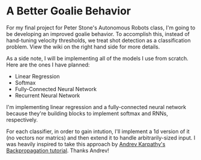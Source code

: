# A Better Goalie Behavior
For my final project for Peter Stone's Autonomous Robots class, I'm going to be developing an improved goalie behavior. To accomplish this, instead of hand-tuning velocity thresholds, we treat shot detection as a classification problem. View the wiki on the right hand side for more details.

As a side note, I will be implementing all of the models I use from scratch. Here are the ones I have planned:

- Linear Regression
- Softmax
- Fully-Connected Neural Network
- Recurrent Neural Network

I'm implementing linear regression and a fully-connected neural network because they're building blocks to implement softmax and RNNs, respectively.

For each classifier, in order to gain intution, I'll implement a 1d version of it (no vectors nor matrics) and then extend it to handle arbitrarily-sized input. I was heavily inspired to take this approach by [Andrev Karpathy's Backpropagation tutorial](http://cs231n.github.io/optimization-2/). Thanks Andrev!
